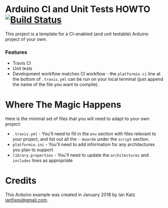 # Arduino CI and Unit Tests HOWTO [![Build Status](https://travis-ci.org/ifreecarve/arduino-ci-unit-tests.svg?branch=master)](https://travis-ci.org/ifreecarve/arduino-ci-unit-tests)

This project is a template for a CI-enabled (and unit testable) Arduino project of your own.


### Features

* Travis CI
* Unit tests
* Development workflow matches CI workflow - the `platformio ci` line at the bottom of `.travis.yml` can be run on your local terminal (just append the name of the file you want to compile).

# Where The Magic Happens

Here is the minimal set of files that you will need to adapt to your own project:

* `.travis.yml` - You'll need to fill in the `env` section with files relevant to your project, and list out all the `--board`s under the `script` section.
* `platformio.ini` - You'll need to add information for any architectures you plan to support.
* `library.properties` - You'll need to update the `architectures` and `includes` lines as appropriate


# Credits

This Arduino example was created in January 2018 by Ian Katz <ianfixes@gmail.com>.
